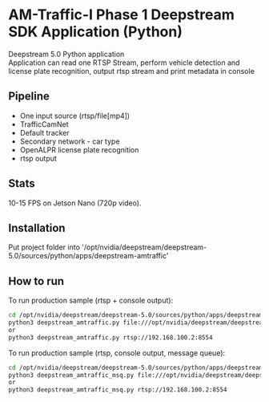 # AM-Traffic-I Phase 1 Deepstream SDK Application (Python)

Deepstream 5.0 Python application<br>
Application can read one RTSP Stream, perform vehicle detection and license plate recognition, output rtsp stream and print metadata in console

## Pipeline

- One input source (rtsp/file[mp4])
- TrafficCamNet 
- Default tracker
- Secondary network - car type
- OpenALPR license plate recognition
- rtsp output

## Stats
10-15 FPS on Jetson Nano (720p video).

## Installation

Put project folder into '/opt/nvidia/deepstream/deepstream-5.0/sources/python/apps/deepstream-amtraffic'

## How to run

To run production sample (rtsp + console output):

```sh
cd /opt/nvidia/deepstream/deepstream-5.0/sources/python/apps/deepstream-amtraffic
python3 deepstream_amtraffic.py file:///opt/nvidia/deepstream/deepstream-5.0/samples/streams/StreamRecord_cam2_test.mp4
or
python3 deepstream_amtraffic.py rtsp://192.168.100.2:8554
```

To run production sample (rtsp, console output, message queue):
```sh
cd /opt/nvidia/deepstream/deepstream-5.0/sources/python/apps/deepstream-amtraffic
python3 deepstream_amtraffic_msq.py file:///opt/nvidia/deepstream/deepstream-5.0/samples/streams/StreamRecord_cam2_test3.mp4
or
python3 deepstream_amtraffic_msq.py rtsp://192.168.100.2:8554
```
